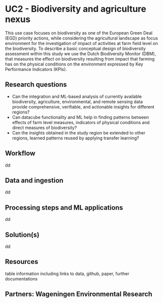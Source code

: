 # UC2 - Biodiversity and agriculture nexus

This use case focuses on biodiversity as one of the European Green Deal (EGD) priority actions, while considering the agricultural landscape as focus environment for the investigation of impact of activities at farm field level on the biodiversity. To describe a basic conceptual design of biodiversity assessment within this study we use the Dutch Biodiversity Monitor (DBM), that measures the effect on biodiversity resulting from impact that farming has on the physical conditions on the environment expressed by Key Performance Indicators (KPIs).

## Research questions

* Can the integration and ML-based analysis of currently available biodiversity, agriculture, environmental, and remote sensing data provide comprehensive, verifiable, and actionable insights for different regions?
* Can datacube functionality and ML help in finding patterns between effects of farm level measures, indicators of physical conditions and direct measures of biodiversity?
* Can the insights obtained in the study region be extended to other regions, learned patterns reused by applying transfer learning?

## Workflow 

dd

## Data and ingestion

dd

## Processing steps and ML applications

dd

## Solution(s) 

dd

## Resources 

table information including links to data, github, paper, further documentations

## Partners: Wageningen Environmental Research

